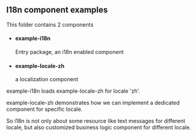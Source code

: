I18n component examples
---------

This folder contains 2 components
- #### example-i18n
	Entry package, an i18n enabled component
- #### example-locale-zh
	a localization component

example-i18n loads example-locale-zh for locale 'zh'.

example-locale-zh demonstrates how we can implement a dedicated component for specific locale.

So i18n is not only about some resource like text messages for different locale, but also customized business logic component for  different locale.
